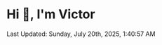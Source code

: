 <h1>Hi 👋, I'm Victor </h1>

<!--RECENT_ACTIVITY:start-->
<!--RECENT_ACTIVITY:end-->

<!--RECENT_ACTIVITY:last_update-->
Last Updated: Sunday, July 20th, 2025, 1:40:57 AM
<!--RECENT_ACTIVITY:last_update_end-->
